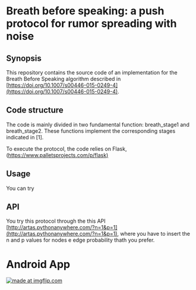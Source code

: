 ﻿# Breath before speaking: a push protocol for rumor spreading with noise


## Synopsis
This repository contains the source code of an implementation for the Breath Before Speaking algorithm described in [https://doi.org/10.1007/s00446-015-0249-4](https://doi.org/10.1007/s00446-015-0249-4).

## Code structure
The code is mainly divided in two fundamental function: breath_stage1 and breath_stage2. These functions implement the corresponding stages indicated in [1]. 
 
To execute the protocol, the code relies on Flask,([https://www.palletsprojects.com/p/flask)](https://www.palletsprojects.com/p/flask/) 


## Usage
You can try 

## API
You try this protocol through the this API [http://artas.pythonanywhere.com/?n=1&p=1](http://artas.pythonanywhere.com/?n=1&p=1),
where you have to insert the n and p values for nodes e edge probability thath you prefer.

# Android App
<a href="https://imgflip.com/gif/3pow7e"><img src="https://i.imgflip.com/3pow7e.gif" title="made at imgflip.com"/></a>





